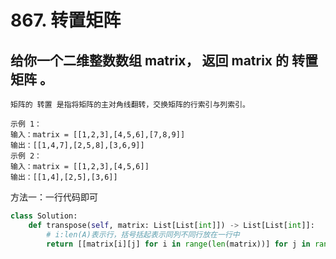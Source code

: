 # 867. 转置矩阵
## 给你一个二维整数数组 matrix， 返回 matrix 的 转置矩阵 。
    矩阵的 转置 是指将矩阵的主对角线翻转，交换矩阵的行索引与列索引。

    示例 1：
    输入：matrix = [[1,2,3],[4,5,6],[7,8,9]]
    输出：[[1,4,7],[2,5,8],[3,6,9]]
    示例 2：
    输入：matrix = [[1,2,3],[4,5,6]]
    输出：[[1,4],[2,5],[3,6]]

方法一：一行代码即可
```python
class Solution:
    def transpose(self, matrix: List[List[int]]) -> List[List[int]]:
        # i:len(A)表示行，括号括起表示同列不同行放在一行中
        return [[matrix[i][j] for i in range(len(matrix))] for j in range(len(matrix[0]))]
```